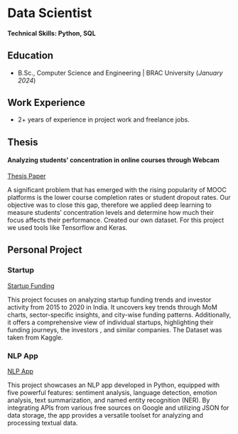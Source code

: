 # Data Scientist

#### Technical Skills: Python, SQL


## Education			        		
- B.Sc., Computer Science and Engineering | BRAC University (_January 2024_)


## Work Experience
- 2+ years of experience in project work and freelance jobs.
 

## Thesis 

#### Analyzing students’ concentration in online courses through Webcam 
[Thesis Paper](file/Thesis.pdf)

A significant problem that has emerged with the rising popularity of MOOC platforms is the lower course completion rates
or student dropout rates. Our objective was to close this gap, therefore we applied deep learning to measure students’
concentration levels and determine how much their focus affects their performance. Created our own dataset.
For this project we used tools like Tensorflow and Keras. 

## Personal Project 

### Startup

[Startup Funding](https://startup-funding.streamlit.app/)

This project focuses on analyzing startup funding trends and investor activity from 2015 to 2020 in India. It uncovers key trends through MoM charts, sector-specific insights, and city-wise funding patterns. Additionally, it offers a comprehensive view of individual startups, highlighting their funding journeys, the investors , and similar companies. The Dataset was taken from Kaggle. 

### NLP App

[NLP App](NLPApp(Gui))

This project showcases an NLP app developed in Python, equipped with five powerful features: sentiment analysis, language detection, emotion analysis, text summarization, and named entity recognition (NER). By integrating APIs from various free sources on Google and utilizing JSON for data storage, the app provides a versatile toolset for analyzing and processing textual data.
